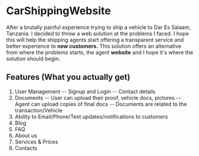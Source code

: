 CarShippingWebsite
==================

After a brutally painful experience trying to ship a vehicle to Dar Es Salaam, Tanzania. I decided to throw a web solution at the problems I faced.
I hope this will help the shipping agents start offering a transparent service and better experience to **new customers.** 
This solution offers an alternative from where the problems starts, the agent **website** and I hope it's where the solution should begin.

## Features (What you actually get)
1. User Management
-- Signup and Login
-- Contact details
2. Documents
-- User can upload their proof, vehicle docs, pictures
-- Agent can upload copies of final docs
-- Documents are related to the transaction/Vehicle
3. Ability to Email/Phone/Text updates/notifications to customers
4. Blog
5. FAQ
6. About us
7. Services & Prices
8. Contacts